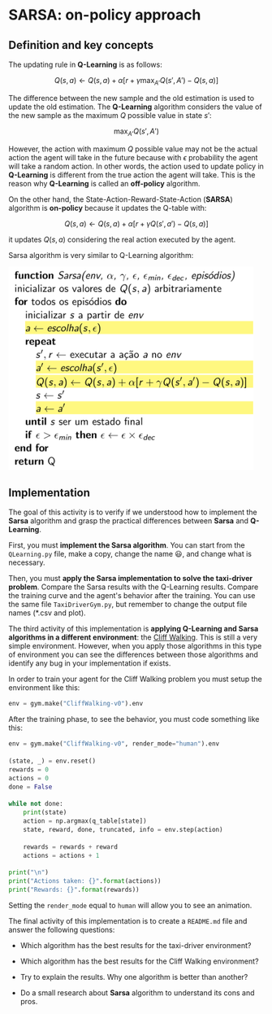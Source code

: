 # SARSA: on-policy approach
    
## Definition and key concepts

The updating rule in **Q-Learning** is as follows:

$$
Q(s,a) \leftarrow Q(s,a) + \alpha [r +\gamma \max_{A'}{Q(s', A')} - Q(s,a)]
$$

The difference between the new sample and the old estimation is used to update the old estimation. The **Q-Learning** algorithm considers the value of the new sample as the maximum $Q$ possible value in state $s'$: 

$$
\max_{A'}{Q(s', A')}
$$

However, the action with maximum $Q$ possible value may not be the actual action the agent will take in the future because with $\epsilon$ probability the agent will take a random action. In other words, the action used to update policy in **Q-Learning** is different from the true action the agent will take. This is the reason why **Q-Learning** is called an **off-policy** algorithm. 

On the other hand, the State-Action-Reward-State-Action (**SARSA**) algorithm is **on-policy** because it updates the Q-table with:

$$
Q(s,a) \leftarrow Q(s,a) + \alpha [r +\gamma Q(s', a') - Q(s,a)]
$$

it updates $Q(s,a)$ considering the real action executed by the agent.

Sarsa algorithm is very similar to Q-Learning algorithm:

<img src="figures/sarsa.png" alt="Sarsa algorithm" style="height: 400px;"/>

## Implementation

The goal of this activity is to verify if we understood how to implement the **Sarsa** algorithm and grasp the practical differences between **Sarsa** and **Q-Learning**.

First, you must **implement the Sarsa algorithm**. You can start from the `QLearning.py` file, make a copy, change the name :smiley:, and change what is necessary.  

Then, you must **apply the Sarsa implementation to solve the taxi-driver problem**. Compare the Sarsa results with the Q-Learning results. Compare the training curve and the agent's behavior after the training. You can use the same file `TaxiDriverGym.py`, but remember to change the output file names (*.csv and plot).  

The third activity of this implementation is **applying Q-Learning and Sarsa algorithms in a different environment**: the [Cliff Walking](https://gymnasium.farama.org/environments/toy_text/cliff_walking/). This is still a very simple environment. However, when you apply those algorithms in this type of environment you can see the differences between those algorithms and identify any bug in your implementation if exists.

In order to train your agent for the Cliff Walking problem you must setup the environment like this: 

```python
env = gym.make("CliffWalking-v0").env
```

After the training phase, to see the behavior, you must code something like this: 

```python
env = gym.make("CliffWalking-v0", render_mode="human").env

(state, _) = env.reset()
rewards = 0
actions = 0
done = False
    
while not done:
    print(state)
    action = np.argmax(q_table[state])
    state, reward, done, truncated, info = env.step(action)

    rewards = rewards + reward
    actions = actions + 1

print("\n")
print("Actions taken: {}".format(actions))
print("Rewards: {}".format(rewards))
```

Setting the `render_mode` equal to `human` will allow you to see an animation.

The final activity of this implementation is to create a `README.md` file and answer the following questions: 

* Which algorithm has the best results for the taxi-driver environment? 

* Which algorithm has the best results for the Cliff Walking environment? 

* Try to explain the results. Why one algorithm is better than another? 

* Do a small research about **Sarsa** algorithm to understand its cons and pros. 

<!-- para a proxima versao eu preciso definir melhor a rubrica de avaliacao
A+ ou A = somente para os trabalhos que apresentam as curvas de aprendizagem e o resultado final do agente para dar base as suas respostas.
B = para aqueles que implementaram tudo e responderam as perguntas sem utilizar as curvas de aprendizagem como base para a resposta. 
C = para aqueles que só implementaram
D = para aqueles que implementaram parcialmente
-->


<!--
## Delivery

Put all those files in the same project and then submit them to [https://classroom.github.com/a/gTxejAeH](https://classroom.github.com/a/gTxejAeH). This activity is individual and the **deadline is 03/07/2023 20:00 -0300.**

-->

<!-- usar este texto https://www.baeldung.com/cs/q-learning-vs-sarsa para comentar os resultados do cliff walking e as diferencas entre os algoritmos -->
